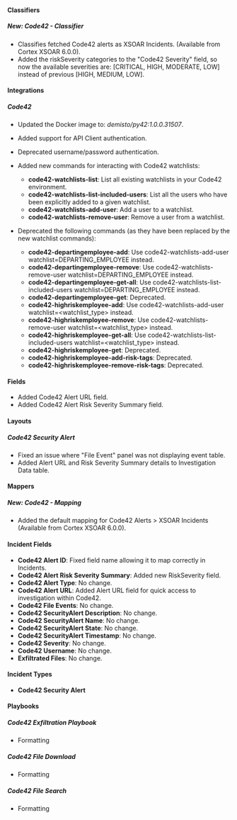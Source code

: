 
#### Classifiers
##### New: Code42 - Classifier
- Classifies fetched Code42 alerts as XSOAR Incidents. (Available from Cortex XSOAR 6.0.0).
- Added the riskSeverity categories to the "Code42 Severity" field, so now the available severities are: [CRITICAL, HIGH, MODERATE, LOW] instead of previous [HIGH, MEDIUM, LOW].

#### Integrations
##### Code42
- Updated the Docker image to: *demisto/py42:1.0.0.31507*.
- Added support for API Client authentication.
- Deprecated username/password authentication.

- Added new commands for interacting with Code42 watchlists:
    - **code42-watchlists-list**: List all existing watchlists in your Code42 environment.
    - **code42-watchlists-list-included-users**: List all the users who have been explicitly added to a given watchlist.
    - **code42-watchlists-add-user**: Add a user to a watchlist.
    - **code42-watchlists-remove-user**: Remove a user from a watchlist.
- Deprecated the following commands (as they have been replaced by the new watchlist commands):
    - **code42-departingemployee-add**: Use code42-watchlists-add-user watchlist=DEPARTING_EMPLOYEE instead.
    - **code42-departingemployee-remove**: Use code42-watchlists-remove-user watchlist=DEPARTING_EMPLOYEE instead.
    - **code42-departingemployee-get-all**: Use code42-watchlists-list-included-users watchlist=DEPARTING_EMPLOYEE instead.
    - **code42-departingemployee-get**: Deprecated.
    - **code42-highriskemployee-add**: Use code42-watchlists-add-user watchlist=<watchlist_type> instead.
    - **code42-highriskemployee-remove**: Use code42-watchlists-remove-user watchlist=<watchlist_type> instead.
    - **code42-highriskemployee-get-all**: Use code42-watchlists-list-included-users watchlist=<watchlist_type> instead.
    - **code42-highriskemployee-get**: Deprecated.
    - **code42-highriskemployee-add-risk-tags**: Deprecated.
    - **code42-highriskemployee-remove-risk-tags**: Deprecated.

#### Fields
- Added Code42 Alert URL field.
- Added Code42 Alert Risk Severity Summary field.

#### Layouts
##### Code42 Security Alert
- Fixed an issue where "File Event" panel was not displaying event table.
- Added Alert URL and Risk Severity Summary details to Investigation Data table.

#### Mappers
##### New: Code42 - Mapping
- Added the default mapping for Code42 Alerts > XSOAR Incidents (Available from Cortex XSOAR 6.0.0).

#### Incident Fields
- **Code42 Alert ID**: Fixed field name allowing it to map correctly in Incidents.
- **Code42 Alert Risk Severity Summary**: Added new RiskSeverity field.
- **Code42 Alert Type**: No change.
- **Code42 Alert URL**: Added Alert URL field for quick access to investigation within Code42.
- **Code42 File Events**: No change.
- **Code42 SecurityAlert Description**: No change.
- **Code42 SecurityAlert Name**: No change.
- **Code42 SecurityAlert State**: No change.
- **Code42 SecurityAlert Timestamp**: No change.
- **Code42 Severity**: No change.
- **Code42 Username**: No change.
- **Exfiltrated Files**: No change.

#### Incident Types
- **Code42 Security Alert**

#### Playbooks

##### Code42 Exfiltration Playbook
- Formatting

##### Code42 File Download
- Formatting

##### Code42 File Search
- Formatting
